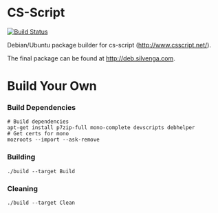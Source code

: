 # CS-Script

[![Build Status](https://jenkins.silvenga.com/job/CS-Script/badge/icon)](https://jenkins.silvenga.com/job/CS-Script/)

Debian/Ubuntu package builder for cs-script (http://www.csscript.net/).

The final package can be found at http://deb.silvenga.com.

# Build Your Own

### Build Dependencies

```
# Build dependencies
apt-get install p7zip-full mono-complete devscripts debhelper
# Get certs for mono
mozroots --import --ask-remove
```

### Building

```
./build --target Build
```

### Cleaning

```
./build --target Clean
```
